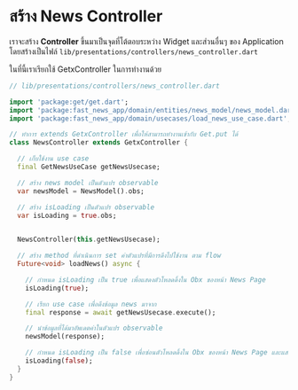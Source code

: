 
# สร้าง News Controller 

เราจะสร้าง **Controller** ขึ้นมาเป็นจุดที่โต้ตอบระหว่าง Widget และส่วนอื่นๆ ของ Application โดยสร้างเป็นไฟล์ `lib/presentations/controllers/news_controller.dart`

ในที่นี้เราเรียกใช้ GetxController ในการทำงานด้วย

```dart
// lib/presentations/controllers/news_controller.dart

import 'package:get/get.dart';
import 'package:fast_news_app/domain/entities/news_model/news_model.dart';
import 'package:fast_news_app/domain/usecases/load_news_use_case.dart';

// ทำการ extends GetxController เพื่อให้สามารถทำงานเข้ากับ Get.put ได้
class NewsController extends GetxController {

  // เก็บใช้งาน use case
  final GetNewsUseCase getNewsUsecase;

  // สร้าง news model เป็นตัวแปร observable
  var newsModel = NewsModel().obs;

  // สร้าง isLoading เป็นตัวแปร observable
  var isLoading = true.obs;

  
  NewsController(this.getNewsUsecase);

  // สร้าง method ที่ดำเนินการ set ค่าตัวแปรที่มีการดึงไปใช้งาน ตาม flow
  Future<void> loadNews() async {

    // กำหนด isLoading เป็น true เพื่อแสดงตัวโหลดดิ้งใน Obx ของหน้า News Page
    isLoading(true);

    // เรียก use case เพื่อดึงข้อมูล news มาจาก 
    final response = await getNewsUsecase.execute();

    // นำข้อมูลที่ได้มาอัพเดตค่าในตัวแปร observable
    newsModel(response);

    // กำหนด isLoading เป็น false เพื่อซ่อนตัวโหลดดิ้งใน Obx ของหน้า News Page และแสดง ListView ที่ดึงข้อมูล News model ไปแทน
    isLoading(false);
  }
}

```